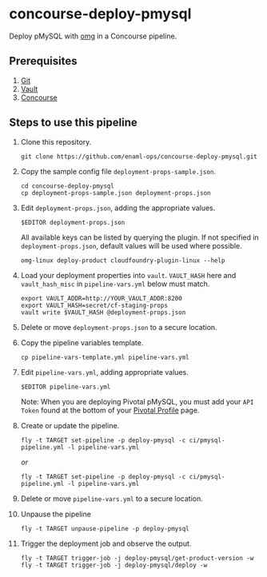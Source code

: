# concourse-deploy-pmysql

Deploy pMySQL with [omg](https://github.com/enaml-ops) in a Concourse pipeline.

## Prerequisites

1. [Git](https://git-scm.com)
1. [Vault](https://www.vaultproject.io)
1. [Concourse](http://concourse.ci)

## Steps to use this pipeline

1. Clone this repository.

    ```
    git clone https://github.com/enaml-ops/concourse-deploy-pmysql.git
    ```

1. Copy the sample config file `deployment-props-sample.json`.

    ```
    cd concourse-deploy-pmysql
    cp deployment-props-sample.json deployment-props.json
    ```

1. Edit `deployment-props.json`, adding the appropriate values.

    ```
    $EDITOR deployment-props.json
    ```

    All available keys can be listed by querying the plugin.  If not specified in `deployment-props.json`, default values will be used where possible.

    ```
    omg-linux deploy-product cloudfoundry-plugin-linux --help
    ```

1. Load your deployment properties into `vault`.  `VAULT_HASH` here and `vault_hash_misc` in `pipeline-vars.yml` below must match.

    ```
    export VAULT_ADDR=http://YOUR_VAULT_ADDR:8200
    export VAULT_HASH=secret/cf-staging-props
    vault write $VAULT_HASH @deployment-props.json
    ```

1. Delete or move `deployment-props.json` to a secure location.
1. Copy the pipeline variables template.

    ```
    cp pipeline-vars-template.yml pipeline-vars.yml
    ```

1. Edit `pipeline-vars.yml`, adding appropriate values.

    ```
    $EDITOR pipeline-vars.yml
    ```

    Note: When you are deploying Pivotal pMySQL, you must add your `API Token` found at the bottom of your [Pivotal Profile](https://network.pivotal.io/users/dashboard/edit-profile) page.

1. Create or update the pipeline.

    ```
    fly -t TARGET set-pipeline -p deploy-pmysql -c ci/pmysql-pipeline.yml -l pipeline-vars.yml
    ```

    _or_

    ```
    fly -t TARGET set-pipeline -p deploy-pmysql -c ci/pmysql-pipeline.yml -l pipeline-vars.yml
    ```

1. Delete or move `pipeline-vars.yml` to a secure location.
1. Unpause the pipeline

    ```
    fly -t TARGET unpause-pipeline -p deploy-pmysql
    ```

1. Trigger the deployment job and observe the output.

    ```
    fly -t TARGET trigger-job -j deploy-pmysql/get-product-version -w
    fly -t TARGET trigger-job -j deploy-pmysql/deploy -w
    ```
